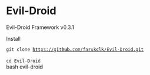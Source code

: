 # Evil-Droid
Evil-Droid Framework  v0.3.1


Install

<code>git clone https://github.com/farukclk/Evil-Droid.git</code></br></br>
<code>cd Evil-Droid</code><br>
bash evil-droid<br>

